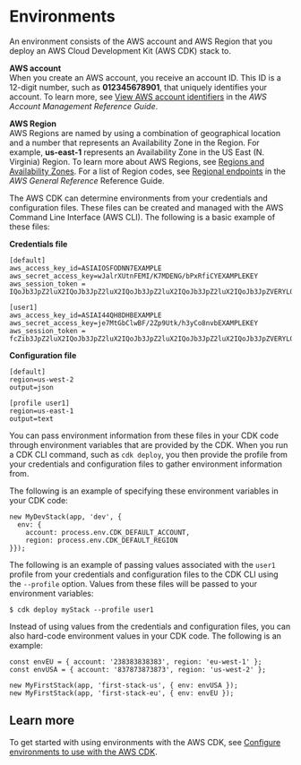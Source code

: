 # Environments<a name="environments"></a>

An environment consists of the AWS account and AWS Region that you deploy an AWS Cloud Development Kit \(AWS CDK\) stack to\.

**AWS account**  
When you create an AWS account, you receive an account ID\. This ID is a 12\-digit number, such as **012345678901**, that uniquely identifies your account\. To learn more, see [View AWS account identifiers](https://docs.aws.amazon.com/accounts/latest/reference/manage-acct-identifiers.html) in the *AWS Account Management Reference Guide*\.

**AWS Region**  
AWS Regions are named by using a combination of geographical location and a number that represents an Availability Zone in the Region\. For example, **us\-east\-1** represents an Availability Zone in the US East \(N\. Virginia\) Region\. To learn more about AWS Regions, see [Regions and Availability Zones](https://aws.amazon.com/about-aws/global-infrastructure/regions_az/)\. For a list of Region codes, see [Regional endpoints](https://docs.aws.amazon.com/general/latest/gr/rande.html#regional-endpoints) in the *AWS General Reference* Reference Guide\.

The AWS CDK can determine environments from your credentials and configuration files\. These files can be created and managed with the AWS Command Line Interface \(AWS CLI\)\. The following is a basic example of these files:

**Credentials file**

```
[default]
aws_access_key_id=ASIAIOSFODNN7EXAMPLE
aws_secret_access_key=wJalrXUtnFEMI/K7MDENG/bPxRfiCYEXAMPLEKEY
aws_session_token = IQoJb3JpZ2luX2IQoJb3JpZ2luX2IQoJb3JpZ2luX2IQoJb3JpZ2luX2IQoJb3JpZVERYLONGSTRINGEXAMPLE

[user1]
aws_access_key_id=ASIAI44QH8DHBEXAMPLE
aws_secret_access_key=je7MtGbClwBF/2Zp9Utk/h3yCo8nvbEXAMPLEKEY
aws_session_token = fcZib3JpZ2luX2IQoJb3JpZ2luX2IQoJb3JpZ2luX2IQoJb3JpZ2luX2IQoJb3JpZVERYLONGSTRINGEXAMPLE
```

**Configuration file**

```
[default]
region=us-west-2
output=json

[profile user1]
region=us-east-1
output=text
```

You can pass environment information from these files in your CDK code through environment variables that are provided by the CDK\. When you run a CDK CLI command, such as `cdk deploy`, you then provide the profile from your credentials and configuration files to gather environment information from\.

The following is an example of specifying these environment variables in your CDK code:

```
new MyDevStack(app, 'dev', {
  env: {
    account: process.env.CDK_DEFAULT_ACCOUNT,
    region: process.env.CDK_DEFAULT_REGION
}});
```

The following is an example of passing values associated with the `user1` profile from your credentials and configuration files to the CDK CLI using the `--profile` option\. Values from these files will be passed to your environment variables:

```
$ cdk deploy myStack --profile user1
```

Instead of using values from the credentials and configuration files, you can also hard\-code environment values in your CDK code\. The following is an example:

```
const envEU = { account: '238383838383', region: 'eu-west-1' };
const envUSA = { account: '837873873873', region: 'us-west-2' };

new MyFirstStack(app, 'first-stack-us', { env: envUSA });
new MyFirstStack(app, 'first-stack-eu', { env: envEU });
```

## Learn more<a name="environments-learn"></a>

To get started with using environments with the AWS CDK, see [Configure environments to use with the AWS CDK](configure-env.md)\.